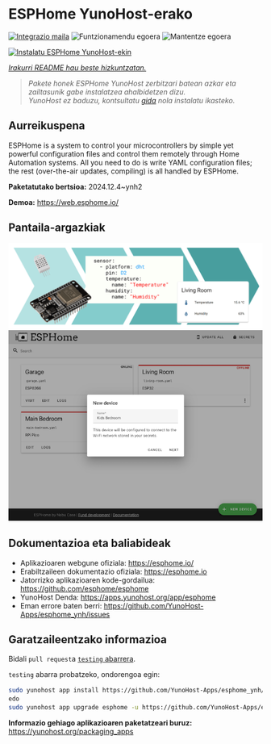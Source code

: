 <!--
Ohart ongi: README hau automatikoki sortu da <https://github.com/YunoHost/apps/tree/master/tools/readme_generator>ri esker
EZ editatu eskuz.
-->

# ESPHome YunoHost-erako

[![Integrazio maila](https://apps.yunohost.org/badge/integration/esphome)](https://ci-apps.yunohost.org/ci/apps/esphome/)
![Funtzionamendu egoera](https://apps.yunohost.org/badge/state/esphome)
![Mantentze egoera](https://apps.yunohost.org/badge/maintained/esphome)

[![Instalatu ESPHome YunoHost-ekin](https://install-app.yunohost.org/install-with-yunohost.svg)](https://install-app.yunohost.org/?app=esphome)

*[Irakurri README hau beste hizkuntzatan.](./ALL_README.md)*

> *Pakete honek ESPHome YunoHost zerbitzari batean azkar eta zailtasunik gabe instalatzea ahalbidetzen dizu.*  
> *YunoHost ez baduzu, kontsultatu [gida](https://yunohost.org/install) nola instalatu ikasteko.*

## Aurreikuspena

ESPHome is a system to control your microcontrollers by simple yet powerful configuration files and control them remotely through Home Automation systems. All you need to do is write YAML configuration files; the rest (over-the-air updates, compiling) is all handled by ESPHome.


**Paketatutako bertsioa:** 2024.12.4~ynh2

**Demoa:** <https://web.esphome.io/>

## Pantaila-argazkiak

![ESPHome(r)en pantaila-argazkia](./doc/screenshots/hero.png)
![ESPHome(r)en pantaila-argazkia](./doc/screenshots/screenshot.png)

## Dokumentazioa eta baliabideak

- Aplikazioaren webgune ofiziala: <https://esphome.io/>
- Erabiltzaileen dokumentazio ofiziala: <https://esphome.io>
- Jatorrizko aplikazioaren kode-gordailua: <https://github.com/esphome/esphome>
- YunoHost Denda: <https://apps.yunohost.org/app/esphome>
- Eman errore baten berri: <https://github.com/YunoHost-Apps/esphome_ynh/issues>

## Garatzaileentzako informazioa

Bidali `pull request`a [`testing` abarrera](https://github.com/YunoHost-Apps/esphome_ynh/tree/testing).

`testing` abarra probatzeko, ondorengoa egin:

```bash
sudo yunohost app install https://github.com/YunoHost-Apps/esphome_ynh/tree/testing --debug
edo
sudo yunohost app upgrade esphome -u https://github.com/YunoHost-Apps/esphome_ynh/tree/testing --debug
```

**Informazio gehiago aplikazioaren paketatzeari buruz:** <https://yunohost.org/packaging_apps>
